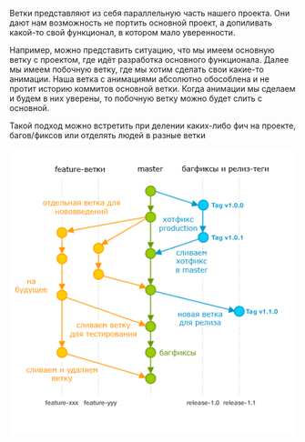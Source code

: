 
Ветки представляют из себя параллельную часть нашего проекта. Они дают нам возможность не портить основной проект, а допиливать какой-то свой функционал, в котором мало уверенности. 

Например, можно представить ситуацию, что мы имеем основную ветку с проектом, где идёт разработка основного функционала. Далее мы имеем побочную ветку, где мы хотим сделать свои какие-то анимации. Наша ветка с анимациями абсолютно обособлена и не протит историю коммитов основной ветки. Когда анимации мы сделаем и будем в них уверены, то побочную ветку можно будет слить с основной.

Такой подход можно встретить при делении каких-либо фич на проекте, багов/фиксов или отделять людей в разные ветки

![](_png/44930df739975e22c709a2a8c78d3409.png)